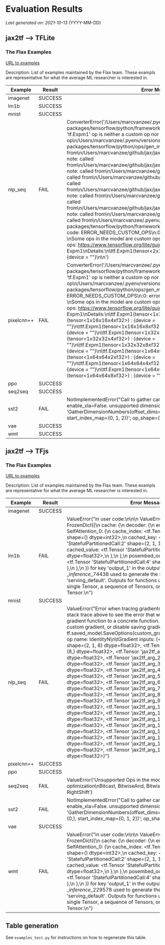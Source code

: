 # Evaluation Results

*Last generated on: 2021-10-13* (YYYY-MM-DD)

## jax2tf --> TFLite

### The Flax Examples
[URL to examples](https://github.com/google/flax/tree/main/examples)

Description: List of examples maintained by the Flax team.
These exampls are representative for what the average ML researcher is interested in.

| Example | Result | Error Message |
| --- | --- | --- |
| imagenet | SUCCESS |
| lm1b | SUCCESS |
| mnist | SUCCESS |
| nlp_seq | FAIL | ConverterError('/Users/marcvanzee/.pyenv/versions/3.7.10/lib/python3.7/site-packages/tensorflow/python/framework/op_def_library.py:750:0: error: \'tf.Expm1\' op is neither a custom op nor a flex op\n/Users/marcvanzee/.pyenv/versions/3.7.10/lib/python3.7/site-packages/tensorflow/python/ops/gen_math_ops.py:3798:0: note: called from\n/Users/marcvanzee/github/jax/jax/experimental/jax2tf/jax2tf.py:820:0: note: called from\n/Users/marcvanzee/github/jax/jax/experimental/jax2tf/jax2tf.py:837:0: note: called from\n/Users/marcvanzee/github/jax/jax/core.py:276:0: note: called from\n/Users/marcvanzee/github/jax/jax/_src/lax/lax.py:211:0: note: called from\n/Users/marcvanzee/github/jax/jax/_src/numpy/lax_numpy.py:662:0: note: called from\n/Users/marcvanzee/github/jax/jax/linear_util.py:166:0: note: called from\n/Users/marcvanzee/github/jax/jax/experimental/jax2tf/jax2tf.py:880:0: note: called from\n/Users/marcvanzee/github/jax/jax/core.py:1641:0: note: called from\n/Users/marcvanzee/.pyenv/versions/3.7.10/lib/python3.7/site-packages/tensorflow/python/framework/op_def_library.py:750:0: note: Error code: ERROR_NEEDS_CUSTOM_OPS\n<unknown>:0: error: failed while converting: \'main\': \nSome ops in the model are custom ops, See instructions to implement custom ops: https://www.tensorflow.org/lite/guide/ops_custom \nCustom ops: Expm1\nDetails:\n\ttf.Expm1(tensor<2x1x2xf32>) -> (tensor<2x1x2xf32>) : {device = ""}\n\n')
| pixelcnn++ | FAIL | ConverterError('/Users/marcvanzee/.pyenv/versions/3.7.10/lib/python3.7/site-packages/tensorflow/python/framework/op_def_library.py:750:0: error: \'tf.Expm1\' op is neither a custom op nor a flex op\n/Users/marcvanzee/.pyenv/versions/3.7.10/lib/python3.7/site-packages/tensorflow/python/ops/gen_math_ops.py:3798:0: Error code: ERROR_NEEDS_CUSTOM_OPS\n<unknown>:0: error: failed while converting: \'main\': \nSome ops in the model are custom ops, See instructions to implement custom ops: https://www.tensorflow.org/lite/guide/ops_custom \nCustom ops: Expm1\nDetails:\n\ttf.Expm1(tensor<1x16x16x4xf32>) -> (tensor<1x16x16x4xf32>) : {device = ""}\n\ttf.Expm1(tensor<1x16x16x8xf32>) -> (tensor<1x16x16x8xf32>) : {device = ""}\n\ttf.Expm1(tensor<1x32x32x4xf32>) -> (tensor<1x32x32x4xf32>) : {device = ""}\n\ttf.Expm1(tensor<1x32x32x8xf32>) -> (tensor<1x32x32x8xf32>) : {device = ""}\n\ttf.Expm1(tensor<1x64x64x2xf32>) -> (tensor<1x64x64x2xf32>) : {device = ""}\n\ttf.Expm1(tensor<1x64x64x4xf32>) -> (tensor<1x64x64x4xf32>) : {device = ""}\n\ttf.Expm1(tensor<1x64x64x8xf32>) -> (tensor<1x64x64x8xf32>) : {device = ""}\n\n')
| ppo | SUCCESS |
| seq2seq | SUCCESS |
| sst2 | FAIL | NotImplementedError("Call to gather cannot be converted with enable_xla=False. unsupported dimension_numbers 'GatherDimensionNumbers(offset_dims=(1, 2), collapsed_slice_dims=(0,), start_index_map=(0, 1, 2))'; op_shape=(2, 6, 3).")
| vae | SUCCESS |
| wmt | SUCCESS |

## jax2tf --> TFjs

### The Flax Examples
[URL to examples](https://github.com/google/flax/tree/main/examples)

Description: List of examples maintained by the Flax team.
These exampls are representative for what the average ML researcher is interested in.

| Example | Result | Error Message |
| --- | --- | --- |
| imagenet | SUCCESS |
| lm1b | FAIL | ValueError("in user code:\n\n\n    ValueError: Got a non-Tensor value FrozenDict({\n        cache: {\n            decoder: {\n                encoderdecoderblock_0: {\n                    SelfAttention_0: {\n                        cache_index: <tf.Tensor 'StatefulPartitionedCall:1' shape=() dtype=int32>,\n                        cached_key: <tf.Tensor 'StatefulPartitionedCall:2' shape=(2, 1, 1, 2) dtype=float32>,\n                        cached_value: <tf.Tensor 'StatefulPartitionedCall:3' shape=(2, 1, 1, 2) dtype=float32>,\n                    },\n                },\n                posembed_output: {\n                    cache_index: <tf.Tensor 'StatefulPartitionedCall:4' shape=() dtype=uint32>,\n                },\n            },\n        },\n    }) for key 'output_1' in the output of the function __inference_<lambda>_74438 used to generate the SavedModel signature 'serving_default'. Outputs for functions used as signatures must be a single Tensor, a sequence of Tensors, or a dictionary from string to Tensor.\n")
| mnist | SUCCESS |
| nlp_seq | FAIL | ValueError("Error when tracing gradients for SavedModel.\n\nSee the stack trace above to see the error that was raised when converting a gradient function to a concrete function. You may need to update the custom gradient, or disable saving gradients with the option tf.saved_model.SaveOptions(custom_gradients=False).\n\tProblematic op name: IdentityN\n\tGradient inputs: (<tf.Tensor 'AddV2_12:0' shape=(2, 1, 8) dtype=float32>, <tf.Tensor 'jax2tf_arg_0:0' shape=(8,) dtype=float32>, <tf.Tensor 'jax2tf_arg_1:0' shape=(4, 8) dtype=float32>, <tf.Tensor 'jax2tf_arg_2:0' shape=(4,) dtype=float32>, <tf.Tensor 'jax2tf_arg_3:0' shape=(4,) dtype=float32>, <tf.Tensor 'jax2tf_arg_4:0' shape=(4,) dtype=float32>, <tf.Tensor 'jax2tf_arg_5:0' shape=(4,) dtype=float32>, <tf.Tensor 'jax2tf_arg_6:0' shape=(2,) dtype=float32>, <tf.Tensor 'jax2tf_arg_7:0' shape=(4, 2) dtype=float32>, <tf.Tensor 'jax2tf_arg_8:0' shape=(4,) dtype=float32>, <tf.Tensor 'jax2tf_arg_9:0' shape=(2, 4) dtype=float32>, <tf.Tensor 'jax2tf_arg_10:0' shape=(4, 1, 2) dtype=float32>, <tf.Tensor 'jax2tf_arg_11:0' shape=(1, 2, 4) dtype=float32>, <tf.Tensor 'jax2tf_arg_12:0' shape=(4, 1, 2) dtype=float32>, <tf.Tensor 'jax2tf_arg_13:0' shape=(4, 1, 2) dtype=float32>, <tf.Tensor 'jax2tf_arg_14:0' shape=(4,) dtype=float32>, <tf.Tensor 'jax2tf_arg_15:0' shape=(4,) dtype=float32>, <tf.Tensor 'jax2tf_arg_16:0' shape=(8, 4) dtype=float32>, <tf.Tensor 'jax2tf_arg_17:0' shape=(2, 1) dtype=float32>)")
| pixelcnn++ | SUCCESS |
| ppo | SUCCESS |
| seq2seq | FAIL | ValueError('Unsupported Ops in the model before optimization\nBitcast, BitwiseAnd, BitwiseOr, LeftShift, BitwiseXor, RightShift')
| sst2 | FAIL | NotImplementedError("Call to gather cannot be converted with enable_xla=False. unsupported dimension_numbers 'GatherDimensionNumbers(offset_dims=(1, 2), collapsed_slice_dims=(0,), start_index_map=(0, 1, 2))'; op_shape=(2, 6, 3).")
| vae | SUCCESS |
| wmt | FAIL | ValueError("in user code:\n\n\n    ValueError: Got a non-Tensor value FrozenDict({\n        cache: {\n            decoder: {\n                encoderdecoderblock_0: {\n                    SelfAttention_0: {\n                        cache_index: <tf.Tensor 'StatefulPartitionedCall:1' shape=() dtype=int32>,\n                        cached_key: <tf.Tensor 'StatefulPartitionedCall:2' shape=(2, 1, 1, 2) dtype=float32>,\n                        cached_value: <tf.Tensor 'StatefulPartitionedCall:3' shape=(2, 1, 1, 2) dtype=float32>,\n                    },\n                },\n                posembed_output: {\n                    cache_index: <tf.Tensor 'StatefulPartitionedCall:4' shape=() dtype=uint32>,\n                },\n            },\n        },\n    }) for key 'output_1' in the output of the function __inference_<lambda>_229578 used to generate the SavedModel signature 'serving_default'. Outputs for functions used as signatures must be a single Tensor, a sequence of Tensors, or a dictionary from string to Tensor.\n")

## Table generation

See `examples_test.py` for instructions on how to regenerate this table.
